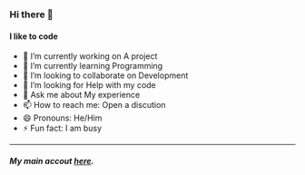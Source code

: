 ### Hi there 👋
#### I like to code
- 🔭 I’m currently working on A project
- 🌱 I’m currently learning Programming
- 👯 I’m looking to collaborate on Development
- 🤔 I’m looking for Help with my code
- 💬 Ask me about My experience 
- 📫 How to reach me: Open a discution
- 😄 Pronouns: He/Him
- ⚡ Fun fact: I am busy
___
##### My main accout [here](https://menachemshkedi.github.io/data/aroary.html).
